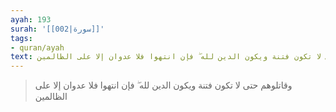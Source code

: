 ```yaml
---
ayah: 193
surah: '[[002|سورة]]'
tags:
- quran/ayah
text: وقاتلوهم حتى لا تكون فتنة ويكون الدين لله ۖ فإن انتهوا فلا عدوان إلا على الظالمين
---
```

> وقاتلوهم حتى لا تكون فتنة ويكون الدين لله ۖ فإن انتهوا فلا عدوان إلا على الظالمين
